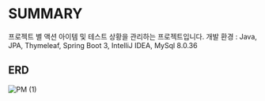 # SUMMARY
프로젝트 별 액션 아이템 및 테스트 상황을 관리하는 프로젝트입니다.
개발 환경 : Java, JPA, Thymeleaf, Spring Boot 3, IntelliJ IDEA, MySql 8.0.36

## ERD
![PM (1)](https://github.com/THE0321/project_manager/assets/89115975/4496fea3-67d3-49cf-a3fa-7f52d5979ada)
